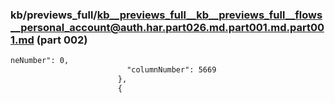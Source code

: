 ### kb/previews_full/kb__previews_full__kb__previews_full__flows__personal_account@auth.har.part026.md.part001.md.part001.md (part 002)

```md
neNumber": 0,
                          "columnNumber": 5669
                        },
                        {
```

```
